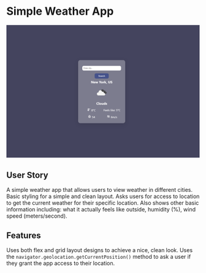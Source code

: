 # Simple Weather App

![Image of App](./Screenshot%202024-04-06%20232651.png)

## User Story
A simple weather app that allows users to view weather in different cities. Basic styling for a simple and clean layout. 
Asks users for access to location to get the current weather for their specific location. Also shows other basic information including:
what it actually feels like outside, humidity (%), wind speed (meters/second). 

## Features
Uses both flex and grid layout designs to achieve a nice, clean look. Uses the `navigator.geolocation.getCurrentPosition()` method to 
ask a user if they grant the app access to their location. 